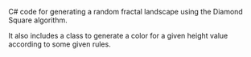 C# code for generating a random fractal landscape using the Diamond Square algorithm.

It also includes a class to generate a color for a given height value according to some given rules.